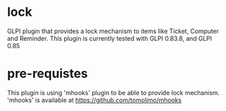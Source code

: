 # lock
GLPI plugin that provides a lock mechanism to items like Ticket, Computer and Reminder.
This plugin is currently tested with GLPI 0.83.8, and GLPI 0.85

# pre-requistes
This plugin is using 'mhooks' plugin to be able to provide lock mechanism. 'mhooks' is available at https://github.com/tomolimo/mhooks
